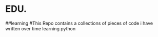 # EDU.
 ##learning 
#This Repo contains a collections of pieces of code i have written over time learning python
